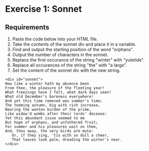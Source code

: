 # Exercise 1: Sonnet

## Requirements

1. Paste the code below into your HTML file.
1. Take the contents of the sonnet div and place it in a variable.
1. Find and output the starting position of the word "orphans".
1. Output the number of characters in the sonnet.
1. Replace the first occurance of the string "winter" with "yuletide".
1. Replace all occurances of the string "the" with "a large".
1. Set the content of the sonnet div with the new string.

```
<div id="sonnet">
How like a winter hath my absence been
From thee, the pleasure of the fleeting year!
What freezings have I felt, what dark days seen!
What old December's bareness everywhere!
And yet this time removed was summer's time;
The teeming autumn, big with rich increase,
Bearing the wanton burden of the prime,
Like widow'd wombs after their lords' decease:
Yet this abundant issue seemed to me
But hope of orphans, and unfathered fruit;
For summer and his pleasures wait on thee,
And, thou away, the very birds are mute:
   Or, if they sing, 'tis with so dull a cheer,
   That leaves look pale, dreading the winter's near.
</div>
```
